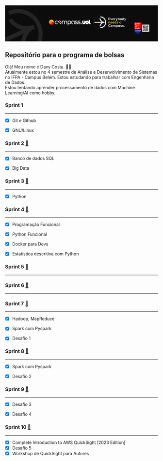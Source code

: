 [![Imagem da Compass](Compass.jpg "Meu Linkedin")](https://www.linkedin.com/in/davy-carlos-costa-34510b214/)

## Repositório para o programa de bolsas  

Olá! Meu nome é Davy Costa. 🙋‍♂️    
Atualmente estou no 4 semestre de Análise e Desenvolvimento de Sistemas no IFPA - Campus Belém. 
Estou estudando para trabalhar com Engenharia de Dados.   
Estou tentando aprender processamento de dados com Machine Learning/AI como hobby.
  
  
### Sprint 1
<hr>  

* [x] Git e Github  
* [x] GNU/Linux
  
  
  
  
### Sprint 2 [:open_file_folder:](https://github.com/DavyCosta701/Compass.uol/tree/main/Sprint2)
<hr>  

* [x] Banco de dados SQL
* [x] Big Data
  
  
  
  
### Sprint 3 [:open_file_folder:](https://github.com/DavyCosta701/Compass.uol/tree/main/Sprint3)
<hr>  

* [x] Python   
  
  
  
  
### Sprint 4 [:open_file_folder:](https://github.com/DavyCosta701/Compass.uol/tree/main/Sprint4)
<hr>  

* [x] Programação Funcional  
* [x] Python Funcional 
* [x] Docker para Devs
* [x] Estatística descritiva com Python
  
  
  
  
### Sprint 5 [:open_file_folder:](https://github.com/DavyCosta701/Compass.uol/tree/main/Sprint5)
<hr>  
  
  
### Sprint 6 [:open_file_folder:](https://github.com/DavyCosta701/Compass.uol/tree/main/Sprint6)
<hr>  
  
  
### Sprint 7 [:open_file_folder:](https://github.com/DavyCosta701/Compass.uol/tree/main/Sprint7)
<hr>  
  
* [x] Hadoop, MapReduce
* [x] Spark com Pyspark 
* [x] Desafio 1
  
  
### Sprint 8 [:open_file_folder:](https://github.com/DavyCosta701/Compass.uol/tree/main/Sprint8)
<hr>  
  
* [x] Spark com Pyspark
* [x] Desafio 2 
  

### Sprint 9 [:open_file_folder:](https://github.com/DavyCosta701/Compass.uol/tree/main/Sprint9)
<hr>  
  
* [x] Desafio 3 
* [x] Desafio 4


### Sprint 10 [:open_file_folder:](https://github.com/DavyCosta701/Compass.uol/tree/main/Sprint9)
<hr>  
  
* [x] Complete Introduction to AWS QuickSight [2023 Edition]
* [x] Desafio 5
* [x] Workshop de QuickSight para Autores
